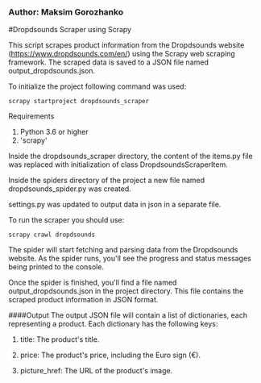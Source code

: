 ### Author: Maksim Gorozhanko

#Dropdsounds Scraper using Scrapy

This script scrapes product information from the Dropdsounds website (https://www.dropdsounds.com/en/) using the Scrapy web scraping framework. The scraped data is saved to a JSON file named output_dropdsounds.json.

To initialize the project following command was used:  

`scrapy startproject dropdsounds_scraper`

Requirements
1. Python 3.6 or higher
2. 'scrapy'

Inside the dropdsounds_scraper directory, the content of the items.py file was replaced with initialization of class DropdsoundsScraperItem.

Inside the spiders directory of the project a new file named dropdsounds_spider.py was created.

settings.py was updated to output data in json in a separate file.

To run the scraper you should use:

`scrapy crawl dropdsounds`

The spider will start fetching and parsing data from the Dropdsounds website. As the spider runs, you'll see the progress and status messages being printed to the console.

Once the spider is finished, you'll find a file named output_dropdsounds.json in the project directory. This file contains the scraped product information in JSON format.

####Output
The output JSON file will contain a list of dictionaries, each representing a product. Each dictionary has the following keys:

1. title: The product's title.

2. price: The product's price, including the Euro sign (€).

3. picture_href: The URL of the product's image.

